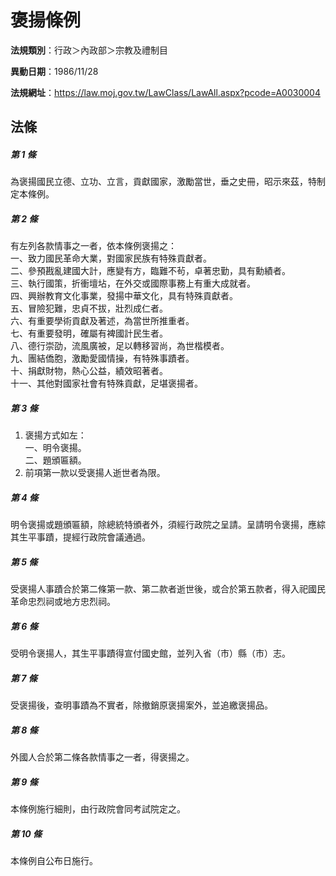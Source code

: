# 褒揚條例

**法規類別**：行政＞內政部＞宗教及禮制目

**異動日期**：1986/11/28  

**法規網址**：https://law.moj.gov.tw/LawClass/LawAll.aspx?pcode=A0030004





## 法條
##### 第 1 條
為褒揚國民立德、立功、立言，貢獻國家，激勵當世，垂之史冊，昭示來茲，特制定本條例。

##### 第 2 條
有左列各款情事之一者，依本條例褒揚之：  
一、致力國民革命大業，對國家民族有特殊貢獻者。  
二、參預戡亂建國大計，應變有方，臨難不茍，卓著忠勤，具有勳績者。  
三、執行國策，折衝壇坫，在外交或國際事務上有重大成就者。  
四、興辦教育文化事業，發揚中華文化，具有特殊貢獻者。  
五、冒險犯難，忠貞不拔，壯烈成仁者。  
六、有重要學術貢獻及著述，為當世所推重者。  
七、有重要發明，確屬有裨國計民生者。  
八、德行崇劭，流風廣被，足以轉移習尚，為世楷模者。  
九、團結僑胞，激勵愛國情操，有特殊事蹟者。  
十、捐獻財物，熱心公益，績效昭著者。  
十一、其他對國家社會有特殊貢獻，足堪褒揚者。  

##### 第 3 條
1. 褒揚方式如左：  
一、明令褒揚。  
二、題頒匾額。
1. 前項第一款以受褒揚人逝世者為限。

##### 第 4 條
明令褒揚或題頒匾額，除總統特頒者外，須經行政院之呈請。呈請明令褒揚，應綜其生平事蹟，提經行政院會議通過。

##### 第 5 條
受褒揚人事蹟合於第二條第一款、第二款者逝世後，或合於第五款者，得入祀國民革命忠烈祠或地方忠烈祠。

##### 第 6 條
受明令褒揚人，其生平事蹟得宣付國史館，並列入省（市）縣（市）志。

##### 第 7 條
受褒揚後，查明事蹟為不實者，除撤銷原褒揚案外，並追繳褒揚品。

##### 第 8 條
外國人合於第二條各款情事之一者，得褒揚之。

##### 第 9 條
本條例施行細則，由行政院會同考試院定之。

##### 第 10 條
本條例自公布日施行。


